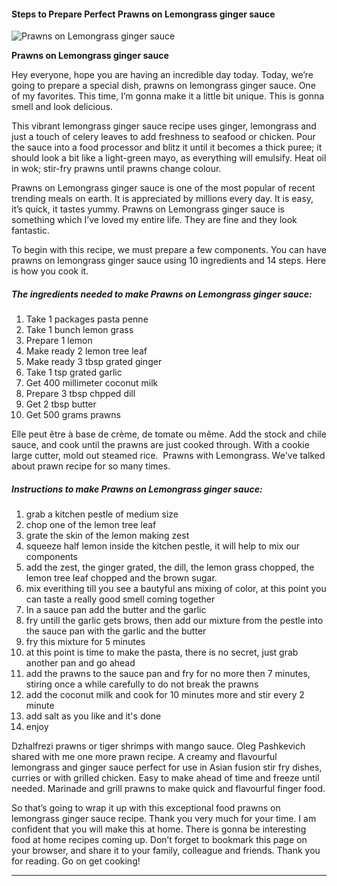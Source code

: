             

#### Steps to Prepare Perfect Prawns on Lemongrass ginger sauce

![Prawns on Lemongrass ginger sauce](https://img-global.cpcdn.com/recipes/10491947/751x532cq70/prawns-on-lemongrass-ginger-sauce-recipe-main-photo.jpg)

**Prawns on Lemongrass ginger sauce**

Hey everyone, hope you are having an incredible day today. Today, we’re going to prepare a special dish, prawns on lemongrass ginger sauce. One of my favorites. This time, I’m gonna make it a little bit unique. This is gonna smell and look delicious.

This vibrant lemongrass ginger sauce recipe uses ginger, lemongrass and just a touch of celery leaves to add freshness to seafood or chicken. Pour the sauce into a food processor and blitz it until it becomes a thick puree; it should look a bit like a light-green mayo, as everything will emulsify. Heat oil in wok; stir-fry prawns until prawns change colour.

Prawns on Lemongrass ginger sauce is one of the most popular of recent trending meals on earth. It is appreciated by millions every day. It is easy, it’s quick, it tastes yummy. Prawns on Lemongrass ginger sauce is something which I’ve loved my entire life. They are fine and they look fantastic.

To begin with this recipe, we must prepare a few components. You can have prawns on lemongrass ginger sauce using 10 ingredients and 14 steps. Here is how you cook it.

##### The ingredients needed to make Prawns on Lemongrass ginger sauce:

1.  Take 1 packages pasta penne
2.  Take 1 bunch lemon grass
3.  Prepare 1 lemon
4.  Make ready 2 lemon tree leaf
5.  Make ready 3 tbsp grated ginger
6.  Take 1 tsp grated garlic
7.  Get 400 millimeter coconut milk
8.  Prepare 3 tbsp chpped dill
9.  Get 2 tbsp butter
10.  Get 500 grams prawns

Elle peut être à base de crème, de tomate ou même. Add the stock and chile sauce, and cook until the prawns are just cooked through. With a cookie large cutter, mold out steamed rice. ­ Prawns with Lemongrass. We've talked about prawn recipe for so many times.

##### Instructions to make Prawns on Lemongrass ginger sauce:

1.  grab a kitchen pestle of medium size
2.  chop one of the lemon tree leaf
3.  grate the skin of the lemon making zest
4.  squeeze half lemon inside the kitchen pestle, it will help to mix our components
5.  add the zest, the ginger grated, the dill, the lemon grass chopped, the lemon tree leaf chopped and the brown sugar.
6.  mix everithing till you see a bautyful ans mixing of color, at this point you can taste a really good smell coming together
7.  In a sauce pan add the butter and the garlic
8.  fry untill the garlic gets brows, then add our mixture from the pestle into the sauce pan with the garlic and the butter
9.  fry this mixture for 5 minutes
10.  at this point is time to make the pasta, there is no secret, just grab another pan and go ahead
11.  add the prawns to the sauce pan and fry for no more then 7 minutes, stiring once a while carefully to do not break the prawns
12.  add the coconut milk and cook for 10 minutes more and stir every 2 minute
13.  add salt as you like and it's done
14.  enjoy

Dzhalfrezi prawns or tiger shrimps with mango sauce. Oleg Pashkevich shared with me one more prawn recipe. A creamy and flavourful lemongrass and ginger sauce perfect for use in Asian fusion stir fry dishes, curries or with grilled chicken. Easy to make ahead of time and freeze until needed. Marinade and grill prawns to make quick and flavourful finger food.

So that’s going to wrap it up with this exceptional food prawns on lemongrass ginger sauce recipe. Thank you very much for your time. I am confident that you will make this at home. There is gonna be interesting food at home recipes coming up. Don’t forget to bookmark this page on your browser, and share it to your family, colleague and friends. Thank you for reading. Go on get cooking!

* * *